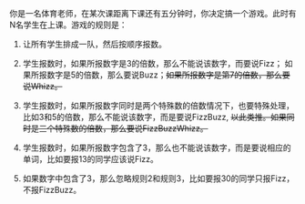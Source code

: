 你是一名体育老师，在某次课距离下课还有五分钟时，你决定搞一个游戏。此时有N名学生在上课。游戏的规则是：

1. 让所有学生排成一队，然后按顺序报数。

2. 学生报数时，如果所报数字是3的倍数，那么不能说该数字，而要说Fizz；
   如果所报数字是5的倍数，那么要说Buzz；~~如果所报数字是第7的倍数，那么要说Whizz。~~

3. 学生报数时，如果所报数字同时是两个特殊数的倍数情况下，也要特殊处理，
   比如3和5的倍数，那么不能说该数字，而是要说FizzBuzz, ~~以此类推。如果同时是三个特殊数的倍数，那么要说FizzBuzzWhizz。~~

4. 学生报数时，如果所报数字包含了3，那么也不能说该数字，而是要说相应的单词，比如要报13的同学应该说Fizz。

5. 如果数字中包含了3，那么忽略规则2和规则3，比如要报30的同学只报Fizz，不报FizzBuzz。
